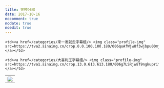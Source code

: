 ```yaml
---
title: 笑神分部
date: 2017-10-16
nocomment: true
nodate: true
noedit: true
---
```



  <div class="ball">
    <script type="text/javascript" src="//rf.revolvermaps.com/0/0/8.js?i=5w6acuy1p50&amp;m=6&amp;c=ff0000&amp;cr1=ffffff&amp;f=arial&amp;l=33" async="async"></script>
  </div>



<!-- particles.js container -->
<div id="particles-js"></div>

<script src="/js/particles.min.js"></script>

<script src="/js/particle.js"></script>
<!-- stats - count particles -->




<table class="subteams">
<tbody>

<tr>
    <td><a href=/categories/伦敦之心字幕组/> <img class="profile-img" src=/img/lhlogo.png></a></td>

    <td><a href=/categories/来一发就走字幕组/> <img class="profile-img" src=https://tva2.sinaimg.cn/crop.0.0.100.100.180/006quAfWjw8f3wjbpu00mj302s02sq2v.jpg></a></td>

    <td><a href=/categories/大喜利王字幕组/> <img class="profile-img" src=https://tva1.sinaimg.cn/crop.13.0.613.613.180/006g7LSRjw8f9ngkuprifj30hs0h1t9h.jpg></a></td>
</tr>

</tbody>
</table>
